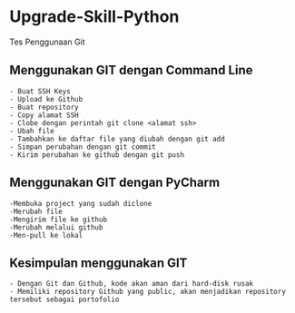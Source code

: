 # Upgrade-Skill-Python
Tes Penggunaan Git

## Menggunakan GIT dengan Command Line
    - Buat SSH Keys
    - Upload ke Github
    - Buat repository
    - Copy alamat SSH
    - Clobe dengan perintah git clone <alamat ssh>
    - Ubah file
    - Tambahkan ke daftar file yang diubah dengan git add
    - Simpan perubahan dengan git commit
    - Kirim perubahan ke github dengan git push
    
## Menggunakan GIT dengan PyCharm
    -Membuka project yang sudah diclone
    -Merubah file
    -Mengirim file ke github
    -Merubah melalui github 
    -Men-pull ke lokal
    
##  Kesimpulan menggunakan GIT
    - Dengan Git dan Github, kode akan aman dari hard-disk rusak
    - Memiliki repository Github yang public, akan menjadikan repository tersebut sebagai portofolio